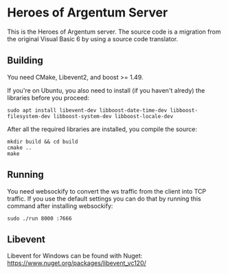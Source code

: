 # Heroes of Argentum Server

This is the Heroes of Argentum server. The source code is a migration from the original Visual Basic 6 by using a source code translator.

## Building

You need CMake, Libevent2, and boost >= 1.49.

If you're on Ubuntu, you also need to install (if you haven't alredy) the libraries before you proceed:

    sudo apt install libevent-dev libboost-date-time-dev libboost-filesystem-dev libboost-system-dev libboost-locale-dev

After all the required libraries are installed, you compile the source:

    mkdir build && cd build
    cmake ..
    make

## Running

You need websockify to convert the ws traffic from the client into TCP traffic. If you use the default settings you can do that by running this command after installing websockify:

    sudo ./run 8000 :7666

## Libevent

Libevent for Windows can be found with Nuget: https://www.nuget.org/packages/libevent_vc120/
